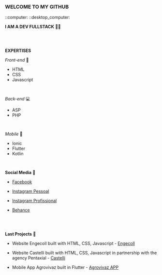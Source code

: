 <H3>WELCOME TO MY GITHUB</h3> ::computer: ::desktop_computer:

<b>I AM A DEV FULLSTACK</b>  :man_technologist:

<br><br>

<b>EXPERTISES</b>

<i>Front-end</i> :palm_tree:

- HTML
- CSS
- Javascript

<br>

<i>Back-end</i> :computer:

- ASP
- PHP

<br>

<i>Mobile</i> :mobile_phone_off:

- Ionic
- Flutter
- Kotlin

<br>

<b>Social Media</b> :bookmark:

- <a href="https://www.facebook.com/dariosalles" target="_blank">Facebook</a> 

- <a href="https://www.instagram.com/dariosalles/" target="_blank">Instagram Pessoal</a> 

- <a href="https://www.instagram.com/dsxweb_/" target="_blank">Instagram Profissional</a>

- <a href="https://www.behance.net/dariosalles" target="_blank">Behance</a>

  <br><br>

<b>Last Projects</b> :briefcase:

- Website Engecoll built with HTML, CSS, Javascript - <a href="http://www.engecoll.com.br" target="_blank">Engecoll</a>
- Website Castelli built with HTML, CSS, Javascript in partnership with the agency Pentaxial - <a href="http://www.pentaxialroot.com.br/dario/castelli/" target="_blank">Castelli</a>

- Mobile App Agrovivaz built in Flutter - <a href="https://play.google.com/store/apps/details?id=com.dsxweb.agrovivaz&hl=pt&gl=US" target="_blank">Agrovivaz APP</a>